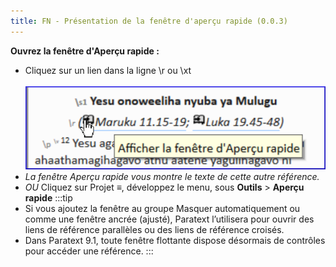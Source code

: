 ```yaml
---
title: FN - Présentation de la fenêtre d'aperçu rapide (0.0.3)
---
```


**Ouvrez la fenêtre d'Aperçu rapide :**

-   Cliquez sur un lien dans la ligne \\r ou \\xt  
    ![](../media/deb7d742cc203afb1c7eb3b187e7d933.png)
   -  *La fenêtre Aperçu rapide vous montre le texte de cette autre référence.*
-   *OU* Cliquez sur Projet **≡**, développez le menu, sous **Outils** \> **Aperçu rapide**
:::tip
-  Si vous ajoutez la fenêtre au groupe Masquer automatiquement ou comme une fenêtre ancrée (ajusté), Paratext l’utilisera pour ouvrir des liens de référence parallèles ou des liens de référence croisés.
-  Dans Paratext 9.1, toute fenêtre flottante dispose désormais de contrôles pour accéder une référence.
:::
